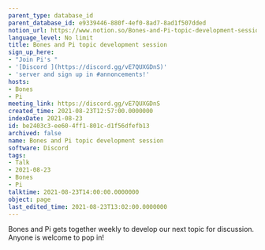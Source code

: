 ```yaml
---
parent_type: database_id
parent_database_id: e9339446-880f-4ef0-8ad7-8ad1f507dded
notion_url: https://www.notion.so/Bones-and-Pi-topic-development-session-be2403c3ee604ff1801cd1f56dfefb13
language_level: No limit
title: Bones and Pi topic development session
sign_up_here:
- "Join Pi's "
- '[Discord ](https://discord.gg/vE7QUXGDnS)'
- 'server and sign up in #annoncements!'
hosts:
- Bones
- Pi
meeting_link: https://discord.gg/vE7QUXGDnS
created_time: 2021-08-23T12:57:00.0000000
indexDate: 2021-08-23
id: be2403c3-ee60-4ff1-801c-d1f56dfefb13
archived: false
name: Bones and Pi topic development session
software: Discord
tags:
- Talk
- 2021-08-23
- Bones
- Pi
talktime: 2021-08-23T14:00:00.0000000
object: page
last_edited_time: 2021-08-23T13:02:00.0000000
---
```


Bones and Pi gets together weekly to develop our next topic for discussion.
Anyone is welcome to pop in!










